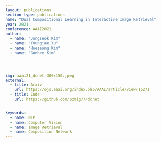```yaml
---
layout: publications
section-type: publications
name: "Dual Compositional Learning in Interactive Image Retrieval"
year: 2021
conference: AAAI2021
author:
  - name: "Jongseok Kim"
  - name: "Youngjae Yu"
  - name: "Hoeseong Kim"
  - name: "Gunhee Kim"




img: aaai21_dcnet-300x150.jpeg
external:
  - title: Arxiv
    url: https://ojs.aaai.org/index.php/AAAI/article/view/16271
  - title: Code
    url: https://github.com/ozmig77/dcnet  


keywords:
  - name: NLP
  - name: Computer Vision
  - name: Image Retrieval
  - name: Composition Network
---
```



